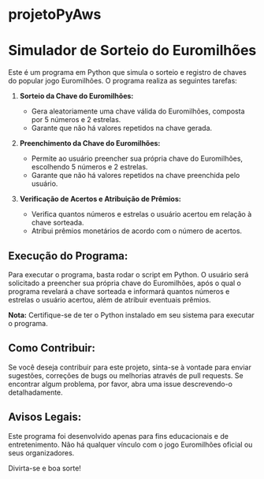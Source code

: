 # projetoPyAws
# Simulador de Sorteio do Euromilhões

Este é um programa em Python que simula o sorteio e registro de chaves do popular jogo Euromilhões. O programa realiza as seguintes tarefas:

1. **Sorteio da Chave do Euromilhões:**
   - Gera aleatoriamente uma chave válida do Euromilhões, composta por 5 números e 2 estrelas.
   - Garante que não há valores repetidos na chave gerada.

2. **Preenchimento da Chave do Euromilhões:**
   - Permite ao usuário preencher sua própria chave do Euromilhões, escolhendo 5 números e 2 estrelas.
   - Garante que não há valores repetidos na chave preenchida pelo usuário.

3. **Verificação de Acertos e Atribuição de Prêmios:**
   - Verifica quantos números e estrelas o usuário acertou em relação à chave sorteada.
   - Atribui prêmios monetários de acordo com o número de acertos.

## Execução do Programa:

Para executar o programa, basta rodar o script em Python. O usuário será solicitado a preencher sua própria chave do Euromilhões, após o qual o programa revelará a chave sorteada e informará quantos números e estrelas o usuário acertou, além de atribuir eventuais prêmios.

**Nota:** Certifique-se de ter o Python instalado em seu sistema para executar o programa.

## Como Contribuir:

Se você deseja contribuir para este projeto, sinta-se à vontade para enviar sugestões, correções de bugs ou melhorias através de pull requests. Se encontrar algum problema, por favor, abra uma issue descrevendo-o detalhadamente.

## Avisos Legais:

Este programa foi desenvolvido apenas para fins educacionais e de entretenimento. Não há qualquer vínculo com o jogo Euromilhões oficial ou seus organizadores.

Divirta-se e boa sorte!
